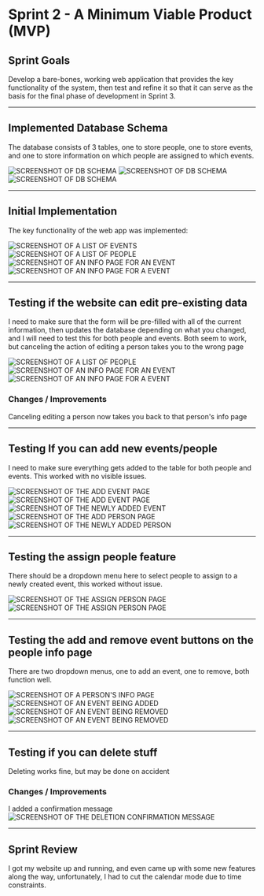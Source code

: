 # Sprint 2 - A Minimum Viable Product (MVP)


## Sprint Goals

Develop a bare-bones, working web application that provides the key functionality of the system, then test and refine it so that it can serve as the basis for the final phase of development in Sprint 3.


---

## Implemented Database Schema

The database consists of 3 tables, one to store people, one to store events, and one to store information on which people are assigned to which events.

![SCREENSHOT OF DB SCHEMA](screenshots/eventdb.png)
![SCREENSHOT OF DB SCHEMA](screenshots/peopledb.png)
![SCREENSHOT OF DB SCHEMA](screenshots/involveddb.png)


---

## Initial Implementation

The key functionality of the web app was implemented:


![SCREENSHOT OF A LIST OF EVENTS](screenshots/eventlist.png)
![SCREENSHOT OF A LIST OF PEOPLE](screenshots/peoplelist.png)
![SCREENSHOT OF AN INFO PAGE FOR AN EVENT](screenshots/eventinfobase.png)
![SCREENSHOT OF AN INFO PAGE FOR A EVENT](screenshots/peopleinfobase.png)

---

## Testing if the website can edit pre-existing data

I need to make sure that the form will be pre-filled with all of the current information, then updates the database depending on what you changed, and I will need to test this for both people and events. Both seem to work, but canceling the action of editing a person takes you to the wrong page

![SCREENSHOT OF A LIST OF PEOPLE](screenshots/editevent1.png)
![SCREENSHOT OF AN INFO PAGE FOR AN EVENT](screenshots/editevent2.png)
![SCREENSHOT OF AN INFO PAGE FOR A EVENT](screenshots/eventinfoedit.png)


### Changes / Improvements

Canceling editing a person now takes you back to that person's info page


---

## Testing If you can add new events/people

I need to make sure everything gets added to the table for both people and events. This worked with no visible issues.

![SCREENSHOT OF THE ADD EVENT PAGE](screenshots/addevent1.png)
![SCREENSHOT OF THE ADD EVENT PAGE](screenshots/addevent2.png)
![SCREENSHOT OF THE NEWLY ADDED EVENT](screenshots/eventlistadd.png)
![SCREENSHOT OF THE ADD PERSON PAGE](screenshots/peopleadd.png)
![SCREENSHOT OF THE NEWLY ADDED PERSON](screenshots/peoplelistadd.png)


---

## Testing the assign people feature

There should be a dropdown menu here to select people to assign to a newly created event, this worked without issue.

![SCREENSHOT OF THE ASSIGN PERSON PAGE](screenshots/assignpeople1.png)
![SCREENSHOT OF THE ASSIGN PERSON PAGE](screenshots/assignpeople2.png)


---

## Testing the add and remove event buttons on the people info page

There are two dropdown menus, one to add an event, one to remove, both function well.

![SCREENSHOT OF A PERSON'S INFO PAGE](screenshots/peopleinfobase.png)
![SCREENSHOT OF AN EVENT BEING ADDED](screenshots/peopleinfoadd.png)
![SCREENSHOT OF AN EVENT BEING REMOVED](screenshots/peopleinforemove1.png)
![SCREENSHOT OF AN EVENT BEING REMOVED](screenshots/peopleinforemove2.png)


---

## Testing if you can delete stuff

Deleting works fine, but may be done on accident



### Changes / Improvements

I added a confirmation message
![SCREENSHOT OF THE DELETION CONFIRMATION MESSAGE](screenshots/peopledelete.png)


---

## Sprint Review

I got my website up and running, and even came up with some new features along the way, unfortunately, I had to cut the calendar mode due to time constraints.

